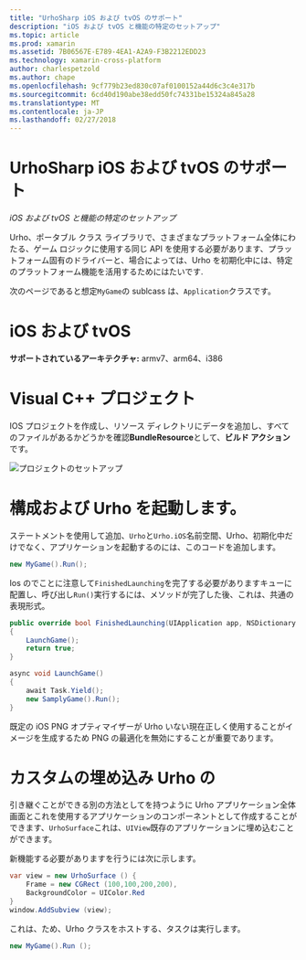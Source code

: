 ```yaml
---
title: "UrhoSharp iOS および tvOS のサポート"
description: "iOS および tvOS と機能の特定のセットアップ"
ms.topic: article
ms.prod: xamarin
ms.assetid: 7B06567E-E789-4EA1-A2A9-F3B2212EDD23
ms.technology: xamarin-cross-platform
author: charlespetzold
ms.author: chape
ms.openlocfilehash: 9cf779b23ed830c07af0100152a44d6c3c4e317b
ms.sourcegitcommit: 6cd40d190abe38edd50fc74331be15324a845a28
ms.translationtype: MT
ms.contentlocale: ja-JP
ms.lasthandoff: 02/27/2018
---
```

# <a name="urhosharp-ios-and-tvos-support"></a>UrhoSharp iOS および tvOS のサポート

_iOS および tvOS と機能の特定のセットアップ_

Urho、ポータブル クラス ライブラリで、さまざまなプラットフォーム全体にわたる、ゲーム ロジックに使用する同じ API を使用する必要があります、プラットフォーム固有のドライバーと、場合によっては、Urho を初期化中には、特定のプラットフォーム機能を活用するためにはたいです.

次のページであると想定`MyGame`の sublcass は、`Application`クラスです。

# <a name="ios-and-tvos"></a>iOS および tvOS

**サポートされているアーキテクチャ:** armv7、arm64、i386

# <a name="creating-a-project"></a>Visual C++ プロジェクト

IOS プロジェクトを作成し、リソース ディレクトリにデータを追加し、すべてのファイルがあるかどうかを確認**BundleResource**として、**ビルド アクション**です。

![プロジェクトのセットアップ](ios-images/image-4.png "リソース ディレクトリにデータの追加")

# <a name="configuring-and-launching-urho"></a>構成および Urho を起動します。

ステートメントを使用して追加、`Urho`と`Urho.iOS`名前空間、Urho、初期化中だけでなく、アプリケーションを起動するのには、このコードを追加します。

```csharp
new MyGame().Run();
```

Ios のでことに注意して`FinishedLaunching`を完了する必要がありますキューに配置し、呼び出し`Run()`実行するには、メソッドが完了した後、これは、共通の表現形式。

```csharp
public override bool FinishedLaunching(UIApplication app, NSDictionary options)
{
    LaunchGame();
    return true;
}

async void LaunchGame()
{
    await Task.Yield();
    new SamplyGame().Run();
}
```

既定の iOS PNG オプティマイザーが Urho いない現在正しく使用することがイメージを生成するため PNG の最適化を無効にすることが重要であります。

# <a name="custom-embedding-of-urho"></a>カスタムの埋め込み Urho の

引き継ぐことができる別の方法としてを持つように Urho アプリケーション全体 画面とこれを使用するアプリケーションのコンポーネントとして作成することができます、`UrhoSurface`これは、`UIView`既存のアプリケーションに埋め込むことができます。

新機能する必要がありますを行うには次に示します。

```csharp
var view = new UrhoSurface () {
    Frame = new CGRect (100,100,200,200),
    BackgroundColor = UIColor.Red
}
window.AddSubview (view);
```

これは、ため、Urho クラスをホストする、タスクは実行します。

```csharp
new MyGame().Run ();
```

